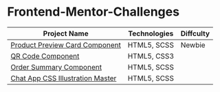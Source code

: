 # Frontend-Mentor-Challenges


| Project Name | Technologies |  Diffculty  |
|-----------|------------|------------|
| [Product Preview Card Component](https://frolicking-bienenstitch-b53095.netlify.app)  | HTML5, SCSS |  Newbie  |
| [QR Code Component](https://shiny-crisp-63e27b.netlify.app)  | HTML5, CSS3 |
| [Order Summary Component](https://venerable-meringue-db9f42.netlify.app)  | HTML5, SCSS |
| [Chat App CSS Illustration Master](https://rad-smakager-db9e5f.netlify.app)  |  HTML5, SCSS  |
